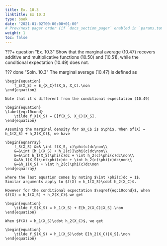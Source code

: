 ```yaml
---
title: Ex. 10.3
linktitle: Ex 10.3
type: book
date: "2021-01-02T00:00:00+01:00"
# Prev/next pager order (if `docs_section_pager` enabled in `params.toml`)
weight: 1
toc: false
---
```


???+ question "Ex. 10.3"
    Show that the marginal average (10.47) recovers additive and multiplicative functions (10.50) and (10.51), while the conditional expectation (10.49) does not.

??? done "Soln. 10.3"
    The marginal average (10.47) is defined as
	
    \begin{equation}
		f_S(X_S) = E_{X_C}f(X_S, X_C).\non
	\end{equation}
	
    Note that it's different from the conditional expectation (10.49)
	
    \begin{equation}
	\label{eq:10cond}
		\tilde f_X(X_S) = E[f(X_S, X_C)|X_S].
	\end{equation}

	Assuming the marginal density for $X_C$ is $\phi$. When $f(X) = h_1(X_S) + h_2(X_C)$, we have

	\begin{eqnarray}
		f_S(X_S) &=& \int f(X_S, c)\phi(c)dc\non\\
		&=&\int [h_1(X_S) + h_2(c)]\phi(c)dc\non\\
		&=&\int h_1(X_S)\phi(c)dc + \int h_2(c)\phi(c)dc\non\\
		&=&h_1(X_S)\int\phi(c)dc + \int h_2(c)\phi(c)dc\non\\
		&=&h_1(X_S) + \int h_2(c)\phi(c)dc\non 
	\end{eqnarray}

	where the last equation comes by noting $\int \phi(c)dc = 1$. 
	Similar arguments apply to $f(X) = h_1(X_S)\cdot h_2(X_C)$.

	However for the conditional expectation $\eqref{eq:10cond}$, when $f(X) = h_1(X_S) + h_2(X_C)$ we get 

	\begin{equation}
		\tilde f_S(X_S) = h_1(X_S) + E[h_2(X_C)|X_S].\non
	\end{equation}
	
    When $f(X) = h_1(X_S)\cdot h_2(X_C)$, we get
	
    \begin{equation}
		\tilde f_S(X_S) = h_1(X_S)\cdot E[h_2(X_C)|X_S].\non
	\end{equation}